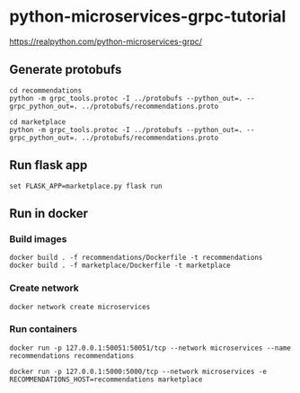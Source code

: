 # python-microservices-grpc-tutorial
https://realpython.com/python-microservices-grpc/


## Generate protobufs

```shell
cd recommendations
python -m grpc_tools.protoc -I ../protobufs --python_out=. --grpc_python_out=. ../protobufs/recommendations.proto
```

```shell
cd marketplace
python -m grpc_tools.protoc -I ../protobufs --python_out=. --grpc_python_out=. ../protobufs/recommendations.proto
```

## Run flask app

```shell
set FLASK_APP=marketplace.py flask run
```

## Run in docker

### Build images

```shell
docker build . -f recommendations/Dockerfile -t recommendations
docker build . -f marketplace/Dockerfile -t marketplace
```

### Create network

```shell
docker network create microservices
```

### Run containers

```shell
docker run -p 127.0.0.1:50051:50051/tcp --network microservices --name recommendations recommendations
```

```shell
docker run -p 127.0.0.1:5000:5000/tcp --network microservices -e RECOMMENDATIONS_HOST=recommendations marketplace
```

